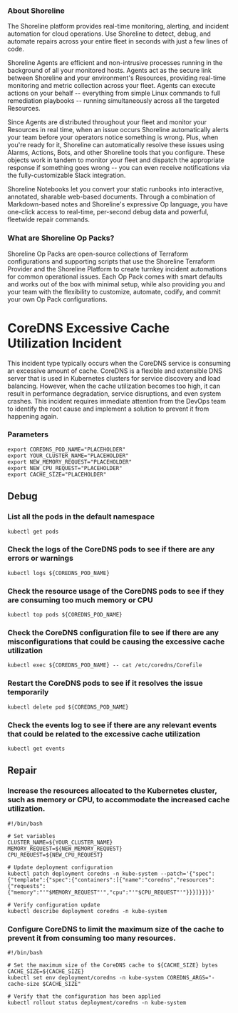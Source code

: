 
### About Shoreline
The Shoreline platform provides real-time monitoring, alerting, and incident automation for cloud operations. Use Shoreline to detect, debug, and automate repairs across your entire fleet in seconds with just a few lines of code.

Shoreline Agents are efficient and non-intrusive processes running in the background of all your monitored hosts. Agents act as the secure link between Shoreline and your environment's Resources, providing real-time monitoring and metric collection across your fleet. Agents can execute actions on your behalf -- everything from simple Linux commands to full remediation playbooks -- running simultaneously across all the targeted Resources.

Since Agents are distributed throughout your fleet and monitor your Resources in real time, when an issue occurs Shoreline automatically alerts your team before your operators notice something is wrong. Plus, when you're ready for it, Shoreline can automatically resolve these issues using Alarms, Actions, Bots, and other Shoreline tools that you configure. These objects work in tandem to monitor your fleet and dispatch the appropriate response if something goes wrong -- you can even receive notifications via the fully-customizable Slack integration.

Shoreline Notebooks let you convert your static runbooks into interactive, annotated, sharable web-based documents. Through a combination of Markdown-based notes and Shoreline's expressive Op language, you have one-click access to real-time, per-second debug data and powerful, fleetwide repair commands.

### What are Shoreline Op Packs?
Shoreline Op Packs are open-source collections of Terraform configurations and supporting scripts that use the Shoreline Terraform Provider and the Shoreline Platform to create turnkey incident automations for common operational issues. Each Op Pack comes with smart defaults and works out of the box with minimal setup, while also providing you and your team with the flexibility to customize, automate, codify, and commit your own Op Pack configurations.

# CoreDNS Excessive Cache Utilization Incident

This incident type typically occurs when the CoreDNS service is consuming an excessive amount of cache. CoreDNS is a flexible and extensible DNS server that is used in Kubernetes clusters for service discovery and load balancing. However, when the cache utilization becomes too high, it can result in performance degradation, service disruptions, and even system crashes. This incident requires immediate attention from the DevOps team to identify the root cause and implement a solution to prevent it from happening again.

### Parameters

```shell
export COREDNS_POD_NAME="PLACEHOLDER"
export YOUR_CLUSTER_NAME="PLACEHOLDER"
export NEW_MEMORY_REQUEST="PLACEHOLDER"
export NEW_CPU_REQUEST="PLACEHOLDER"
export CACHE_SIZE="PLACEHOLDER"
```

## Debug

### List all the pods in the default namespace

```shell
kubectl get pods
```

### Check the logs of the CoreDNS pods to see if there are any errors or warnings

```shell
kubectl logs ${COREDNS_POD_NAME}
```

### Check the resource usage of the CoreDNS pods to see if they are consuming too much memory or CPU

```shell
kubectl top pods ${COREDNS_POD_NAME}
```

### Check the CoreDNS configuration file to see if there are any misconfigurations that could be causing the excessive cache utilization

```shell
kubectl exec ${COREDNS_POD_NAME} -- cat /etc/coredns/Corefile
```

### Restart the CoreDNS pods to see if it resolves the issue temporarily

```shell
kubectl delete pod ${COREDNS_POD_NAME}
```

### Check the events log to see if there are any relevant events that could be related to the excessive cache utilization

```shell
kubectl get events
```

## Repair

### Increase the resources allocated to the Kubernetes cluster, such as memory or CPU, to accommodate the increased cache utilization.

```shell
#!/bin/bash

# Set variables
CLUSTER_NAME=${YOUR_CLUSTER_NAME}
MEMORY_REQUEST=${NEW_MEMORY_REQUEST}
CPU_REQUEST=${NEW_CPU_REQUEST}

# Update deployment configuration
kubectl patch deployment coredns -n kube-system --patch='{"spec":{"template":{"spec":{"containers":[{"name":"coredns","resources":{"requests":{"memory":"'"$MEMORY_REQUEST"'","cpu":"'"$CPU_REQUEST"'"}}}]}}}}'

# Verify configuration update
kubectl describe deployment coredns -n kube-system
```

### Configure CoreDNS to limit the maximum size of the cache to prevent it from consuming too many resources.

```shell
#!/bin/bash

# Set the maximum size of the CoreDNS cache to ${CACHE_SIZE} bytes
CACHE_SIZE=${CACHE_SIZE}
kubectl set env deployment/coredns -n kube-system COREDNS_ARGS="-cache-size $CACHE_SIZE"

# Verify that the configuration has been applied
kubectl rollout status deployment/coredns -n kube-system
```